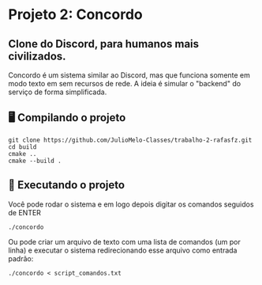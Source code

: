 # Projeto 2: Concordo
## Clone do Discord, para humanos mais civilizados.

Concordo é um sistema similar ao Discord, mas que funciona somente em modo texto em sem recursos de rede. A ideia é simular o "backend" do serviço de forma simplificada.


## 🖥️ Compilando o projeto

```console
git clone https://github.com/JulioMelo-Classes/trabalho-2-rafasfz.git
cd build
cmake ..
cmake --build .
```

## 🤖 Executando o projeto
Você pode rodar o sistema e em logo depois digitar os comandos seguidos de ENTER
```console
./concordo
```

Ou pode criar um arquivo de texto com uma lista de comandos (um por linha) e executar o sistema redirecionando esse arquivo como entrada padrão:
```console
./concordo < script_comandos.txt
```
